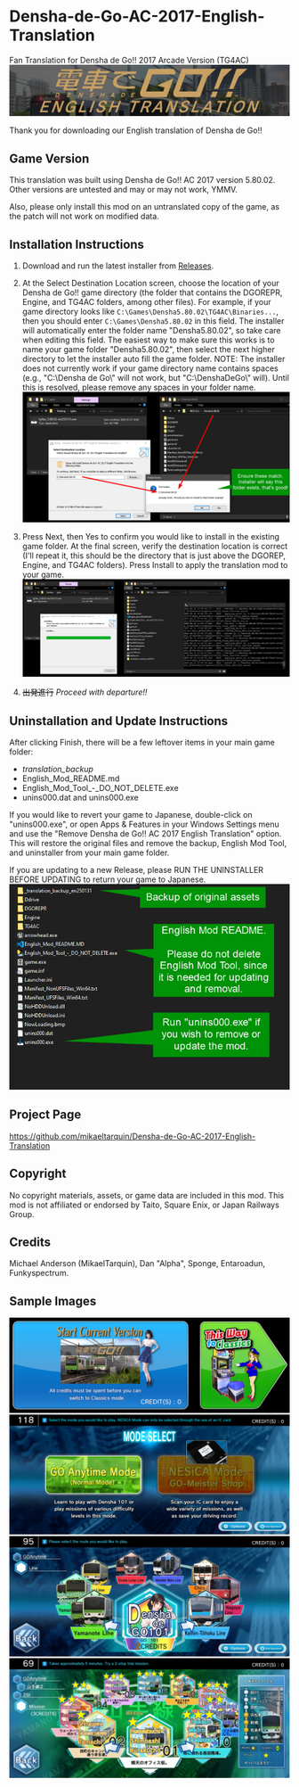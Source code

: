 # Densha-de-Go-AC-2017-English-Translation
Fan Translation for Densha de Go!! 2017 Arcade Version (TG4AC) 
![image](readme_assets/ddg_english_translation_mod_logo.png)

Thank you for downloading our English translation of Densha de Go!!

## Game Version
This translation was built using Densha de Go!! AC 2017 version 5.80.02. Other versions are untested and may or may not work, YMMV.

Also, please only install this mod on an untranslated copy of the game, as the patch will not work on modified data.

## Installation Instructions

1. Download and run the latest installer from [Releases](https://github.com/mikaeltarquin/Densha-de-Go-AC-2017-English-Translation/releases).

2. At the Select Destination Location screen, choose the location of your Densha de Go!! game directory (the folder that contains the DGOREPR, Engine, and TG4AC folders, among other files). For example, if your game directory looks like <code>C:\Games\Densha5.80.02\TG4AC\Binaries\...</code>, then you should enter <code>C:\Games\Densha5.80.02</code> in this field. The installer will automatically enter the folder name "Densha5.80.02", so take care when editing this field. The easiest way to make sure this works is to name your game folder "Densha5.80.02", then select the next higher directory to let the installer auto fill the game folder. NOTE: The installer does not currently work if your game directory name contains spaces (e.g., "C:\Densha de Go\\" will not work, but "C:\DenshaDeGo\\" will). Until this is resolved, please remove any spaces in your folder name.
![image](readme_assets/installer_directory.png)

3. Press Next, then Yes to confirm you would like to install in the existing game folder. At the final screen, verify the destination location is correct (I'll repeat it, this should be the directory that is just above the DGOREP, Engine, and TG4AC folders). Press Install to apply the translation mod to your game.
![image](readme_assets/install_script_running.png)

4. ~~出発進行~~ _Proceed with departure!!_

## Uninstallation and Update Instructions
After clicking Finish, there will be a few leftover items in your main game folder:
- _translation_backup_<version number>
- English_Mod_README.md
- English_Mod_Tool_-_DO_NOT_DELETE.exe
- unins000.dat and unins000.exe

If you would like to revert your game to Japanese, double-click on "unins000.exe", or open Apps & Features in your Windows Settings menu and use the "Remove Densha de Go!! AC 2017 English Translation" option. This will restore the original files and remove the backup, English Mod Tool, and uninstaller from your main game folder.

If you are updating to a new Release, please RUN THE UNINSTALLER BEFORE UPDATING to return your game to Japanese.
![image](readme_assets/description_of_files.png)

## Project Page
https://github.com/mikaeltarquin/Densha-de-Go-AC-2017-English-Translation

## Copyright
No copyright materials, assets, or game data are included in this mod. This mod is not affiliated or endorsed by Taito, Square Enix, or Japan Railways Group.

## Credits
Michael Anderson (MikaelTarquin), Dan "Alpha", Sponge, Entaroadun, Funkyspectrum. 

## Sample Images
![image](readme_assets/Sample1.png)
![image](readme_assets/Sample2.png)
![image](readme_assets/Sample3.jpg)
![image](readme_assets/Sample4.jpg)
